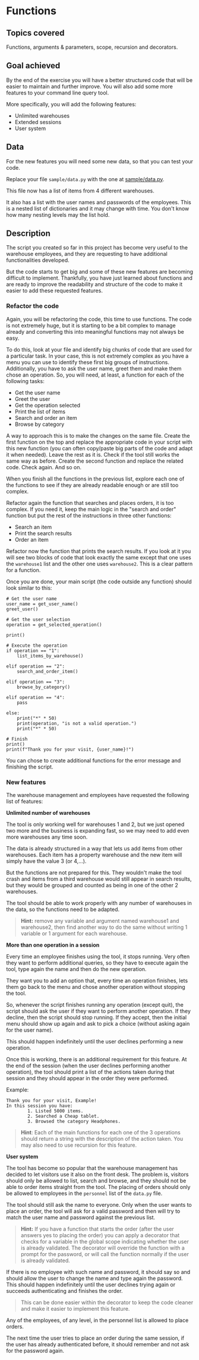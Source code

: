 # Functions

## Topics covered

Functions, arguments & parameters, scope, recursion and decorators.

## Goal achieved

By the end of the exercise you will have a better structured code that will be easier to maintain and further improve. You will also add some more features to your command line query tool.

More specifically, you will add the following features:

- Unlimited warehouses
- Extended sessions
- User system

## Data

For the new features you will need some new data, so that you can test your code.

Replace your file `sample/data.py` with the one at [sample/data.py](sample/data.py).

This file now has a list of items from 4 different warehouses.

It also has a list with the user names and passwords of the employees. This is a nested list of dictionaries and it may change with time. You don't know how many nesting levels may the list hold.


## Description

The script you created so far in this project has become very useful to the warehouse employees, and they are requesting to have additional functionalities developed.

But the code starts to get big and some of these new features are becoming difficult to implement. Thankfully, you have just learned about functions and are ready to improve the readability and structure of the code to make it easier to add these requested features.

### Refactor the code

Again, you will be refactoring the code, this time to use functions. The code is not extremely huge, but it is starting to be a bit complex to manage already and converting this into meaningful functions may not always be easy.

To do this, look at your file and identify big chunks of code that are used for a particular task. In your case, this is not extremely complex as you have a menu you can use to identify these first big groups of instructions. Additionally, you have to ask the user name, greet them and make them chose an operation. So, you will need, at least, a function for each of the following tasks:

- Get the user name
- Greet the user
- Get the operation selected
- Print the list of items
- Search and order an item
- Browse by category

A way to approach this is to make the changes on the same file. Create the first function on the top and replace the appropriate code in your script with this new function (you can often copy/paste big parts of the code and adapt it when needed). Leave the rest as it is. Check if the tool still works the same way as before. Create the second function and replace the related code. Check again. And so on.

When you finish all the functions in the previous list, explore each one of the functions to see if they are already readable enough or are still too complex.

Refactor again the function that searches and places orders, it is too complex. If you need it, keep the main logic in the "search and order" function but put the rest of the instructions in three other functions:

- Search an item
- Print the search results
- Order an item

Refactor now the function that prints the search results. If you look at it you will see two blocks of code that look exactly the same except that one uses the `warehouse1` list and the other one uses `warehouse2`. This is a clear pattern for a function.

Once you are done, your main script (the code outside any function) should look similar to this:

```
# Get the user name
user_name = get_user_name()
greet_user()

# Get the user selection
operation = get_selected_operation()

print()

# Execute the operation
if operation == "1":
    list_items_by_warehouse()

elif operation == "2":
    search_and_order_item()

elif operation == "3":
    browse_by_category()

elif operation == "4":
    pass

else:
    print("*" * 50)
    print(operation, "is not a valid operation.")
    print("*" * 50)

# Finish
print()
print(f"Thank you for your visit, {user_name}!")
```

You can chose to create additional functions for the error message and finishing the script.

### New features

The warehouse management and employees have requested the following list of features:

**Unlimited number of warehouses**

The tool is only working well for warehouses 1 and 2, but we just opened two more and the business is expanding fast, so we may need to add even more warehouses any time soon.

The data is already structured in a way that lets us add items from other warehouses. Each item has a property warehouse and the new item will simply have the value 3 (or 4,...).

But the functions are not prepared for this. They wouldn't make the tool crash and items from a third warehouse would still appear in search results, but they would be grouped and counted as being in one of the other 2 warehouses.

The tool should be able to work properly with any number of warehouses in the data, so the functions need to be adapted.

> **Hint:** remove any variable and argument named warehouse1 and warehouse2, then find another way to do the same without writing 1 variable or 1 argument for each warehouse.

**More than one operation in a session**

Every time an employee finishes using the tool, it stops running. Very often they want to perform additional queries, so they have to execute again the tool, type again the name and then do the new operation.

They want you to add an option that, every time an operation finishes, lets them go back to the menu and chose another operation without stopping the tool.

So, whenever the script finishes running any operation (except quit), the script should ask the user if they want to perform another operation. If they decline, then the script should stop running. If they accept, then the initial menu should show up again and ask to pick a choice (without asking again for the user name).

This should happen indefinitely until the user declines performing a new operation.

Once this is working, there is an additional requirement for this feature. At the end of the session (when the user declines performing another operation), the tool should print a list of the actions taken during that session and they should appear in the order they were performed.

Example:

```
Thank you for your visit, Example!
In this session you have:
        1. Listed 5000 items.
        2. Searched a Cheap tablet.
        3. Browsed the category Headphones.
```

> **Hint**: Each of the main functions for each one of the 3 operations should return a string with the description of the action taken. You may also need to use recursion for this feature.

**User system**

The tool has become so popular that the warehouse management has decided to let visitors use it also on the front desk. The problem is, visitors should only be allowed to list, search and browse, and they should not be able to order items straight from the tool. The placing of orders should only be allowed to employees in the `personnel` list of the `data.py` file.

The tool should still ask the name to everyone. Only when the user wants to place an order, the tool will ask for a valid password and then will try to match the user name and password against the previous list.

> **Hint:** If you have a function that starts the order (after the user answers yes to placing the order) you can apply a decorator that checks for a variable in the global scope indicating whether the user is already validated. The decorator will override the function with a prompt for the password, or will call the function normally if the user is already validated.

If there is no employee with such name and password, it should say so and should allow the user to change the name and type again the password. This should happen indefinitely until the user declines trying again or succeeds authenticating and finishes the order.

> This can be done easier within the decorator to keep the code cleaner and make it easier to implement this feature.

Any of the employees, of any level, in the personnel list is allowed to place orders.

The next time the user tries to place an order during the same session, if the user has already authenticated before, it should remember and not ask for the password again.